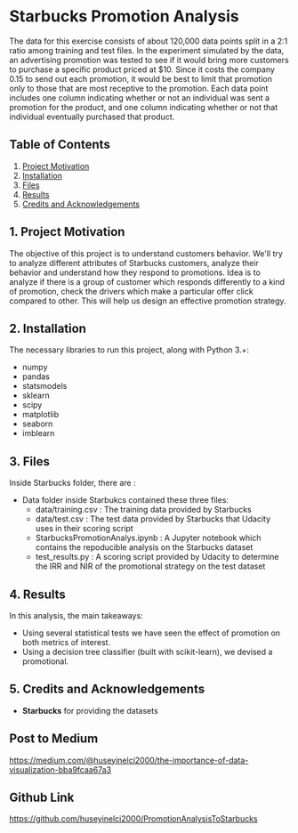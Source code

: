 # Starbucks Promotion Analysis
The data for this exercise consists of about 120,000 data points split in a 2:1 ratio among training and test files. In the experiment simulated by the data, an advertising promotion was tested to see if it would bring more customers to purchase a specific product priced at $10. Since it costs the company 0.15 to send out each promotion, it would be best to limit that promotion only to those that are most receptive to the promotion. Each data point includes one column indicating whether or not an individual was sent a promotion for the product, and one column indicating whether or not that individual eventually purchased that product.

## Table of Contents
1. [Project Motivation](#1) <br>
2. [Installation](#2)<br>
3. [Files](#3)<br>
4. [Results](#4)<br>
5. [Credits and Acknowledgements](#ca)<br>

<a name="1"></a>
## 1. Project Motivation

The objective of this project is to understand customers behavior. We'll try to analyze different attributes of Starbucks customers,
analyze their behavior and understand how they respond to promotions. Idea is to analyze if there is a group of customer which responds differently to a kind of promotion, check the drivers which make a particular offer click compared to other. This will help us design an effective promotion strategy.

<a name="2"></a>
## 2. Installation

The necessary libraries to run this project, along with Python 3.+:
* numpy
* pandas
* statsmodels
* sklearn
* scipy
* matplotlib
* seaborn
* imblearn


<a name="3"></a>
## 3. Files
Inside Starbucks folder, there are :

- Data folder inside Starbukcs contained these three files:
  - data/training.csv : The training data provided by Starbucks
  - data/test.csv : The test data provided by Starbucks that Udacity uses in their scoring script
  - StarbucksPromotionAnalys.ipynb : A Jupyter notebook which contains the repoducible analysis on the Starbucks dataset
  - test_results.py : A scoring script provided by Udacity to determine the IRR and NIR of the promotional strategy on the test dataset



<a name="4"></a>
## 4. Results
In this analysis, the main takeaways:
- Using several statistical tests we have seen the effect of promotion on both metrics of interest.
- Using a decision tree classifier (built with scikit-learn), we devised a promotional. 


<a name="5"></a>
## 5. Credits and Acknowledgements
- **Starbucks** for providing the datasets


## Post to Medium
https://medium.com/@huseyinelci2000/the-importance-of-data-visualization-bba9fcaa67a3

## Github Link
https://github.com/huseyinelci2000/PromotionAnalysisToStarbucks

